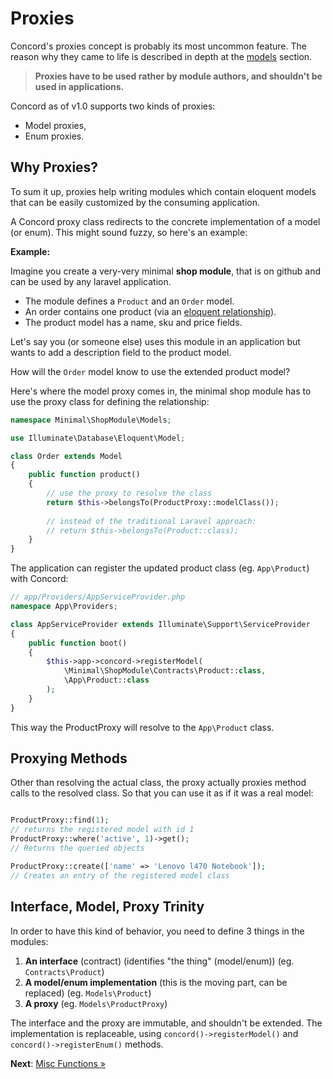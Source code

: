 # Proxies

Concord's proxies concept is probably its most uncommon feature. The reason why
they came to life is described in depth at the [models](models.md)
section.

> **Proxies have to be used rather by module authors, and shouldn't be used in applications.**

Concord as of v1.0 supports two kinds of proxies:

- Model proxies,
- Enum proxies.

## Why Proxies?

To sum it up, proxies help writing modules which contain eloquent models that
can be easily customized by the consuming application.

A Concord proxy class redirects to the concrete implementation of a model (or
enum). This might sound fuzzy, so here's an example:

**Example:**

Imagine you create a very-very minimal **shop module**, that is on github and
can be used by any laravel application.

- The module defines a `Product` and an `Order` model.
- An order contains one product (via an [eloquent relationship](https://laravel.com/docs/8.x/eloquent-relationships#one-to-one)).
- The product model has a name, sku and price fields.

Let's say you (or someone else) uses this module in an application but wants to
add a description field to the product model.

How will the `Order` model know to use the extended product model?

Here's where the model proxy comes in, the minimal shop module has to use the proxy
class for defining the relationship:

```php
namespace Minimal\ShopModule\Models;

use Illuminate\Database\Eloquent\Model;

class Order extends Model
{
    public function product()
    {
        // use the proxy to resolve the class
        return $this->belongsTo(ProductProxy::modelClass());
        
        // instead of the traditional Laravel approach:
        // return $this->belongsTo(Product::class);
    }
}
```

The application can register the updated product class (eg. `App\Product`) with
Concord:

```php
// app/Providers/AppServiceProvider.php
namespace App\Providers;

class AppServiceProvider extends Illuminate\Support\ServiceProvider
{
    public function boot()
    {
        $this->app->concord->registerModel(
            \Minimal\ShopModule\Contracts\Product::class,
            \App\Product::class
        );
    }
}
```

This way the ProductProxy will resolve to the `App\Product` class.

## Proxying Methods

Other than resolving the actual class, the proxy actually proxies method calls
to the resolved class. So that you can use it as if it was a real model:

```php

ProductProxy::find(1);
// returns the registered model with id 1
ProductProxy::where('active', 1)->get();
// Returns the queried objects

ProductProxy::create(['name' => 'Lenovo l470 Notebook']);
// Creates an entry of the registered model class
```

## Interface, Model, Proxy Trinity

In order to have this kind of behavior, you need to define 3 things in the
modules:

1. **An interface** (contract) (identifies "the thing" (model/enum)) (eg. `Contracts\Product`)
2. **A model/enum implementation** (this is the moving part, can be replaced) (eg. `Models\Product`)
3. **A proxy** (eg. `Models\ProductProxy`)

The interface and the proxy are immutable, and shouldn't be extended.
The implementation is replaceable, using `concord()->registerModel()` and
`concord()->registerEnum()` methods.

**Next**: [Misc Functions &raquo;](misc.md)
